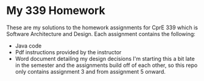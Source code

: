 # My 339 Homework
These are my solutions to the homework assignments for CprE 339 which is Software Architecture and Design.
Each assignment contains the following:
  - Java code
  - Pdf instructions provided by the instructor
  - Word document detailing my design decisions
I'm starting this a bit late in the semester and the assignments build off of each other, so this repo only contains assignment 3 and from assignment 5 onward.
